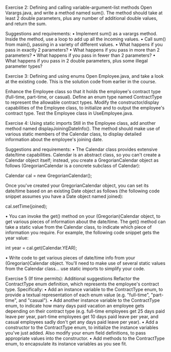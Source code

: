 Exercise 2:  Defining and calling variable-argument-list methods
Open Varargs.java, and write a method named sum(). The method should take at least 2 double parameters, plus any number of additional double values, and return the sum.

Suggestions and requirements:
•	Implement sum() as a varargs method. Inside the method, use a loop to add up all the incoming values. 
•	Call sum() from main(), passing in a variety of different values.
•	What happens if you pass in exactly 2 parameters?
•	What happens if you pass in more than 2 parameters?
•	What happens if you pass in fewer than 2 parameters?
•	What happens if you pass in 2 double parameters, plus some illegal parameter types?

 
Exercise 3:  Defining and using enums
Open Employee.java, and take a look at the existing code. This is the solution code from earlier in the course. 

Enhance the Employee class so that it holds the employee's contract type (full-time, part-time, or casual). Define an enum type named ContractType to represent the allowable contract types. Modify the constructor/display capabilities of the Employee class, to initialize and to output the employee's contract type. Test the Employee class in UseEmployee.java.

Exercise 4:  Using static imports
Still in the Employee class, add another method named displayJoiningDateInfo(). The method should make use of various static members of the Calendar class, to display detailed information about the employee's joining date.

Suggestions and requirements:
•	The Calendar class provides extensive date/time capabilities. Calendar is an abstract class, so you can't create a Calendar object itself; instead, you create a GregorianCalendar object as follows (GregorianCalendar is a concrete subclass of Calendar):

Calendar cal = new GregorianCalendar();

Once you've created your GregorianCalendar object, you can set its date/time based on an existing Date object as follows (the following code snippet assumes you have a Date object named joined):

cal.setTime(joined);

•	You can invoke the get() method on your (Gregorian)Calendar object, to get various pieces of information about the date/time. The get() method can take a static value from the Calendar class, to indicate which piece of information you require. For example, the following code snippet gets the year value:

int year = cal.get(Calendar.YEAR);

•	Write code to get various pieces of date/time info from your (Gregorian)Calendar object. You'll need to make use of several static values from the Calendar class… use static imports to simplify your code.


 
Exercise 5 (If time permits): Additional suggestions
Refactor the ContractType enum definition, which represents the employee's contract type. Specifically:
•	Add an instance variable to the ContractType enum, to provide a textual representation of each enum value (e.g. "full-time", "part-time", and "casual").
•	Add another instance variable to the ContractType enum, to indicate how many days paid vacation an employee gets depending on their contract type (e.g. full-time employees get 25 days paid leave per year, part-time employees get 10 days paid leave per year, and casual employees sadly don't get any days paid leave per year).
•	Add a constructor to the ContractType enum, to initialize the instance variables you've just added. Also modify your enum field definitions, to pass appropriate values into the constructor.
•	Add methods to the ContractType enum, to encapsulate its instance variables as you see fit.

